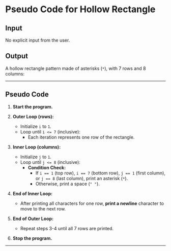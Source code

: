 # **Pseudo Code for Hollow Rectangle**

## **Input**
No explicit input from the user.

## **Output**
A hollow rectangle pattern made of asterisks (`*`), with 7 rows and 8 columns:


---

## **Pseudo Code**

1. **Start the program.**

2. **Outer Loop (rows):**
   - Initialize `i` to `1`.
   - Loop until `i <= 7` (inclusive):
     - Each iteration represents one row of the rectangle.

3. **Inner Loop (columns):**
   - Initialize `j` to `1`.
   - Loop until `j <= 8` (inclusive):
     - **Condition Check:**
       - If `i == 1` (top row), `i == 7` (bottom row), `j == 1` (first column), or `j == 8` (last column), print an asterisk (`*`).
       - Otherwise, print a space (`" "`).

4. **End of Inner Loop:**
   - After printing all characters for one row, **print a newline** character to move to the next row.

5. **End of Outer Loop:**
   - Repeat steps 3-4 until all 7 rows are printed.

6. **Stop the program.**

---



